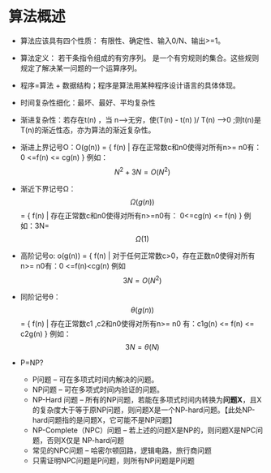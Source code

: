 

# 算法概述

- 算法应该具有四个性质： 有限性、确定性、输入0/N、输出>=1。
- 算法定义： 若干条指令组成的有穷序列。 是一个有穷规则的集合。这些规则规定了解决某一问题的一个运算序列。
- 程序=算法 + 数据结构；程序是算法用某种程序设计语言的具体体现。



- 时间复杂性细化：最坏、最好、平均复杂性

- 渐进复杂性：若存在t(n) ，当 n-->无穷，使(T(n) - t(n) )/ T(n) -->0 ;则t(n)是 T(n)的渐近性态，亦为算法的渐近复杂性。

- 渐进上界记号O：O(g(n)) = { f(n) | 存在正常数c和n0使得对所有n>= n0有： 0 <=f(n) <= cg(n) } 例如：$$N^{2}+3N=O(N^{2})$$ 

- 渐近下界记号Ω：$$\Omega(g(n))$$ = { f(n) | 存在正常数c和n0使得对所有n>=n0有： 0<=cg(n) <= f(n) }    例如：3N=$$\Omega(1)$$

- 高阶记号o: o(g(n)) = { f(n) | 对于任何正常数c>0，存在正数n0使得对所有n>= n0有：0 <=f(n)<cg(n)  例如$$3N=O(N^{2})$$
- 同阶记号θ：$$\theta(g(n))$$ = { f(n) | 存在正常数c1 ,c2和n0使得对所有n>= n0 有：c1g(n) <= f(n) <= c2g(n) } 例如：$$3N=\theta(N)$$

- P=NP?
  - P问题 – 可在多项式时间内解决的问题。
  - NP问题 – 可在多项式时间内验证的问题。
  - NP-Hard 问题 – 所有的NP问题，若能在多项式时间内转换为**问题X**，且X的复杂度大于等于原NP问题，则问题X是一个NP-hard问题。【此处NP-hard问题指的是问题X，它可能不是NP问题】
  - NP-Complete（NPC）问题 – 若上述的问题X是NP的，则问题X是NPC问题，否则X仅是 NP-hard问题
  - 常见的NPC问题 – 哈密尔顿回路，逻辑电路，旅行商问题
  - 只需证明NPC问题是P问题，则所有NP问题是P问题


